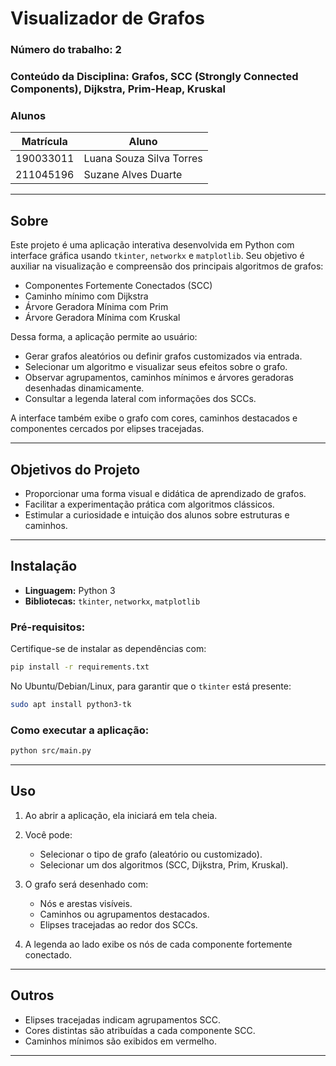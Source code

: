 # **Visualizador de Grafos**

### **Número do trabalho:** 2
### **Conteúdo da Disciplina:** Grafos, SCC (Strongly Connected Components), Dijkstra, Prim-Heap, Kruskal

### **Alunos**

| Matrícula   | Aluno                                 |
|-------------|---------------------------------------|
| 190033011   | Luana Souza Silva Torres              |
| 211045196   | Suzane Alves Duarte                   |

---

## **Sobre**

Este projeto é uma aplicação interativa desenvolvida em Python com interface gráfica usando `tkinter`, `networkx` e `matplotlib`. Seu objetivo é auxiliar na visualização e compreensão dos principais algoritmos de grafos:  
- Componentes Fortemente Conectados (SCC)  
- Caminho mínimo com Dijkstra  
- Árvore Geradora Mínima com Prim  
- Árvore Geradora Mínima com Kruskal

Dessa forma, a aplicação permite ao usuário:
- Gerar grafos aleatórios ou definir grafos customizados via entrada.
- Selecionar um algoritmo e visualizar seus efeitos sobre o grafo.
- Observar agrupamentos, caminhos mínimos e árvores geradoras desenhadas dinamicamente.
- Consultar a legenda lateral com informações dos SCCs.

A interface também exibe o grafo com cores, caminhos destacados e componentes cercados por elipses tracejadas.

---

## **Objetivos do Projeto**

- Proporcionar uma forma visual e didática de aprendizado de grafos.
- Facilitar a experimentação prática com algoritmos clássicos.
- Estimular a curiosidade e intuição dos alunos sobre estruturas e caminhos.

---

## **Instalação**

- **Linguagem:** Python 3
- **Bibliotecas:** `tkinter`, `networkx`, `matplotlib`

### **Pré-requisitos:**

Certifique-se de instalar as dependências com:

```bash
pip install -r requirements.txt
```

No Ubuntu/Debian/Linux, para garantir que o `tkinter` está presente:

```bash
sudo apt install python3-tk
```

### **Como executar a aplicação:**

```bash
python src/main.py
```

---

## **Uso**

1. Ao abrir a aplicação, ela iniciará em tela cheia.

2. Você pode:
   - Selecionar o tipo de grafo (aleatório ou customizado).
   - Selecionar um dos algoritmos (SCC, Dijkstra, Prim, Kruskal).

3. O grafo será desenhado com:
   - Nós e arestas visíveis.
   - Caminhos ou agrupamentos destacados.
   - Elipses tracejadas ao redor dos SCCs.

4. A legenda ao lado exibe os nós de cada componente fortemente conectado. 

---

## **Outros**

- Elipses tracejadas indicam agrupamentos SCC.
- Cores distintas são atribuídas a cada componente SCC.
- Caminhos mínimos são exibidos em vermelho.

---